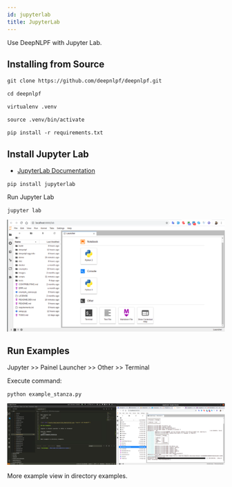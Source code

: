 ```yaml
---
id: jupyterlab
title: JupyterLab
---
```


Use DeepNLPF with Jupyter Lab.

## Installing from Source

```shell
git clone https://github.com/deepnlpf/deepnlpf.git
```

```shell
cd deepnlpf
```

```shell
virtualenv .venv
```

```shell
source .venv/bin/activate
```

```shell
pip install -r requirements.txt
```


## Install Jupyter Lab
- [JupyterLab Documentation](https://jupyterlab.readthedocs.io/en/latest/index.html)
```shell
pip install jupyterlab
```

Run Jupyter Lab
```shell
jupyter lab
```

![alt text](assets/img/jupyterlab_deepnlpfnlpf.png "Jupyter Lab DeepNLPF")

## Run Examples

Jupyter >> Painel Launcher >> Other >> Terminal

Execute command:
```shell
python example_stanza.py
```

![alt text](assets/img/jupyterlab_deepnlpfnlpf_run.png "Jupyter Lab DeepNLPF Run")

More example view in directory examples.